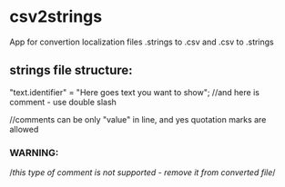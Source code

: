# csv2strings
App for convertion localization files .strings to .csv and .csv to .strings

## **strings file structure:**

"text.identifier" = "Here goes text you want to show"; //and here is comment - use double slash 

//comments can be only "value" in line, and yes quotation marks are allowed

### WARNING:
/*this type of comment is not supported - remove it from converted file*/
